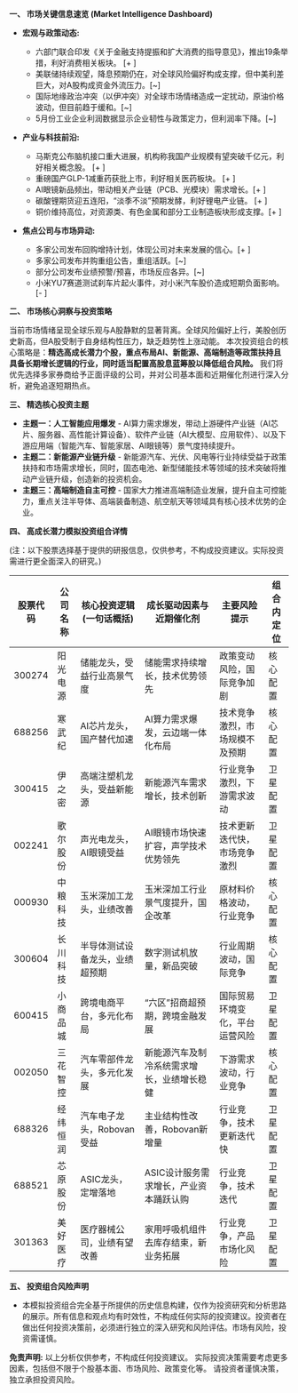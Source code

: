 **一、 市场关键信息速览 (Market Intelligence Dashboard)**

* **宏观与政策动态:**
    * 六部门联合印发《关于金融支持提振和扩大消费的指导意见》，推出19条举措，利好消费相关板块。 [+ ]
    * 美联储持续观望，降息预期仍在，对全球风险偏好构成支撑，但中美利差巨大，对A股构成资金外流压力。[~]
    * 国际地缘政治冲突（以伊冲突）对全球市场情绪造成一定扰动，原油价格波动，但目前趋于缓和。[~]
    * 5月份工业企业利润数据显示企业韧性与政策定力，但利润率下降。[~]

* **产业与科技前沿:**
    * 马斯克公布脑机接口重大进展，机构称我国产业规模有望突破千亿元，利好相关概念股。 [+ ]
    * 重磅国产GLP-1减重药获批上市，利好相关医药板块。 [+ ]
    * AI眼镜新品频出，带动相关产业链（PCB、光模块）需求增长。[+ ]
    * 碳酸锂期货迎五连阳，“淡季不淡”预期发酵，利好锂电产业链。 [+ ]
    *  铜价维持高位，对资源类、有色金属和部分工业制造板块形成支撑。[+ ]

* **焦点公司与市场异动:**
    * 多家公司发布回购增持计划，体现公司对未来发展的信心。[+ ]
    * 多家公司发布并购重组公告，重组活跃。[~]
    *  部分公司发布业绩预警/预喜，市场反应各异。[~]
    *  小米YU7赛道测试刹车片起火事件，对小米汽车股价造成短期负面影响。[- ]


**二、 市场核心洞察与投资策略**

当前市场情绪呈现全球乐观与A股静默的显著背离。全球风险偏好上行，美股创历史新高，但A股受制于自身结构性压力，缺乏趋势性上涨动能。  本次投资组合的核心策略是：**精选高成长潜力个股，重点布局AI、新能源、高端制造等政策扶持且具备长期增长逻辑的行业，同时适当配置高股息蓝筹股以降低组合风险。**  我们将优先选择多家券商给予正面评级的公司，并对公司基本面和近期催化剂进行深入分析，避免追逐短期热点。


**三、 精选核心投资主题**

* **主题一：人工智能应用爆发** -  AI算力需求爆发，带动上游硬件产业链（AI芯片、服务器、高性能计算设备）、软件产业链（AI大模型、应用软件）、以及下游应用端（智能汽车、智能家居、AI眼镜等）景气度持续提升。
* **主题二：新能源产业链升级** -  新能源汽车、光伏、风电等行业持续受益于政策扶持和市场需求增长，同时，固态电池、新型储能技术等领域的技术突破将推动产业链升级，创造新的投资机会。
* **主题三：高端制造自主可控** -  国家大力推进高端制造业发展，提升自主可控能力，重点关注半导体、高端装备制造、航空航天等领域具有核心技术优势的企业。


**四、 高成长潜力模拟投资组合详情**

(注：以下股票选择基于提供的研报信息，仅供参考，不构成投资建议。实际投资需进行更全面深入的研究。)

| 股票代码 | 公司名称     | 核心投资逻辑 (一句话概括) | 成长驱动因素与近期催化剂 | 主要风险提示                               | 组合内定位 |
|------------|-----------------|-----------------------------|--------------------------|---------------------------------------------|-------------|
| 300274     | 阳光电源       | 储能龙头，受益行业高景气度 | 储能需求持续增长，技术优势领先     | 政策变动风险，国际竞争加剧              | 核心配置   |
| 688256     | 寒武纪         | AI芯片龙头，国产替代加速  | AI算力需求爆发，云边端一体化布局     | 技术竞争激烈，市场规模不及预期           | 核心配置   |
| 300415     | 伊之密         | 高端注塑机龙头，受益新能源 | 新能源汽车需求增长，技术创新           | 行业竞争激烈，下游需求波动             | 卫星配置   |
| 002241     | 歌尔股份       | 声光电龙头，AI眼镜受益    | AI眼镜市场快速扩容，声学技术优势领先 | 技术更新迭代快，市场竞争激烈             | 卫星配置   |
| 000930     | 中粮科技       | 玉米深加工龙头，业绩改善   | 玉米深加工行业景气度提升，国企改革       | 原材料价格波动，行业竞争              | 核心配置   |
| 300604     | 长川科技       | 半导体测试设备龙头，业绩超预期 | 数字测试机放量，新品突破           | 行业周期波动，国际竞争                  | 核心配置   |
| 600415     | 小商品城       | 跨境电商平台，多元化布局  | “六区”招商超预期，跨境金融发展       | 国际贸易环境变化，平台运营风险          | 卫星配置   |
| 002050     | 三花智控       | 汽车零部件龙头，多元化发展 |  新能源汽车及制冷系统需求增长，业绩增长稳健 |下游需求波动，行业竞争                   | 核心配置   |
| 688326     | 经纬恒润       | 汽车电子龙头，Robovan受益  | 主业结构性改善，Robovan新增量         | 行业竞争，技术更新迭代快                | 卫星配置   |
| 688521     | 芯原股份       | ASIC龙头，定增落地       |  ASIC设计服务需求增长，产业资本踊跃认购   |行业竞争，技术迭代                          | 卫星配置   |
| 301363     | 美好医疗      | 医疗器械公司，业绩有望改善  | 家用呼吸机组件去库存结束，新业务拓展   | 行业竞争，产品市场化风险              | 卫星配置   |


**五、 投资组合风险声明**

* 本模拟投资组合完全基于所提供的历史信息构建，仅作为投资研究和分析思路的展示。所有信息和观点均有时效性，不构成任何实际的投资建议。投资者在做出任何投资决策前，必须进行独立的深入研究和风险评估。市场有风险，投资需谨慎。


**免责声明:** 以上分析仅供参考，不构成任何投资建议。  实际投资决策需要考虑更多因素，包括但不限于个股基本面、市场风险、政策变化等。  请投资者谨慎决策，独立承担投资风险。
